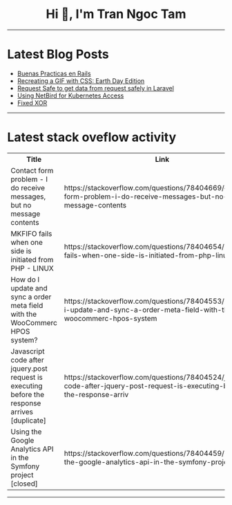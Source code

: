 <h1 align="center">Hi 👋, I'm Tran Ngoc Tam</h1>

---

# Latest Blog Posts 
<!-- BLOG-POST-LIST:START -->
- [Buenas Practicas en Rails](https://dev.to/kattyacuevas/buenas-practicas-en-rails-4bo4)
- [Recreating a GIF with CSS: Earth Day Edition](https://dev.to/bhallibhai/recreating-a-gif-with-css-earth-day-edition-1k6m)
- [Request Safe to get data from request safely in Laravel](https://dev.to/yasserelgammal/request-safe-to-get-data-from-request-safely-in-laravel-fj7)
- [Using NetBird for Kubernetes Access](https://dev.to/braginini/using-netbird-for-kubernetes-access-3fc2)
- [Fixed XOR](https://dev.to/stefanalfbo/fixed-xor-j9h)
<!-- BLOG-POST-LIST:END -->

---

# Latest stack oveflow activity
<table>
  <tr><th>Title</th><th>Link</th></tr>
  <!-- STACKOVERFLOW:START --><tr><td>Contact form problem - I do receive messages, but no message contents</td><td>https://stackoverflow.com/questions/78404669/contact-form-problem-i-do-receive-messages-but-no-message-contents</td></tr><tr><td>MKFIFO fails when one side is initiated from PHP - LINUX</td><td>https://stackoverflow.com/questions/78404654/mkfifo-fails-when-one-side-is-initiated-from-php-linux</td></tr><tr><td>How do I update and sync a order meta field with the WooCommerc HPOS system?</td><td>https://stackoverflow.com/questions/78404553/how-do-i-update-and-sync-a-order-meta-field-with-the-woocommerc-hpos-system</td></tr><tr><td>Javascript code after jquery.post request is executing before the response arrives [duplicate]</td><td>https://stackoverflow.com/questions/78404524/javascript-code-after-jquery-post-request-is-executing-before-the-response-arriv</td></tr><tr><td>Using the Google Analytics API in the Symfony project [closed]</td><td>https://stackoverflow.com/questions/78404459/using-the-google-analytics-api-in-the-symfony-project</td></tr><!-- STACKOVERFLOW:END -->
</table>

---


